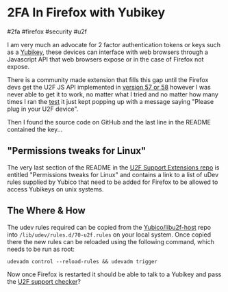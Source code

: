 # 2FA In Firefox with Yubikey

#2fa
#firefox
#security
#u2f


I am very much an advocate for 2 factor authentication tokens or keys such as a [Yubikey](https://www.yubico.com/),
 these devices can interface with web browsers through a Javascript API that web browsers expose or in
 the case of Firefox not expose.

There is a community made extension that fills this gap until the Firefox devs get the U2F JS API implemented in
 [version 57 or 58](https://wiki.mozilla.org/Security/CryptoEngineering#Web_Authentication) however I
 was never able to get it to work, no matter what I tried and no matter how many times I ran the [test](https://u2f.bin.coffee/)
 it just kept popping up with a message saying "Please plug in your U2F device".

Then I found the source code on GitHub and the last line in the README contained the key...

## "Permissions tweaks for Linux"

The very last section of the README in the [U2F Support Extensions repo](https://github.com/prefiks/u2f4moz)
 is entitled "Permissions tweaks for Linux" and contains a link to a list of uDev rules supplied by 
 Yubico that need to be added for Firefox to be allowed to access Yubikeys on unix systems.

## The Where & How

The udev rules required can be copied from the [Yubico/libu2f-host](https://github.com/Yubico/libu2f-host/blob/master/70-u2f.rules)
 repo into `/lib/udev/rules.d/70-u2f.rules` on your local system. Once copied there the new rules can be
 reloaded using the following command, which needs to be run as root:

```
udevadm control --reload-rules && udevadm trigger
```

Now once Firefox is restarted it should be able to talk to a Yubikey and pass the [U2F support checker](https://u2f.bin.coffee/)?

